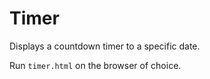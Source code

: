 # Timer

Displays a countdown timer to a specific date.

Run `timer.html` on the browser of choice.
